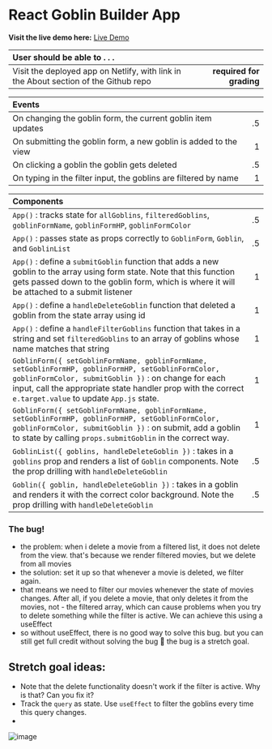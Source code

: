 # React Goblin Builder App

**Visit the live demo here:** [Live Demo](https://sad-pike-d255ed.netlify.app/)

| User should be able to . . .                                                         |             |
| :----------------------------------------------------------------------------------- | ----------: |
| Visit the deployed app on Netlify, with link in the About section of the Github repo |  **required for grading** |

| Events                                                                                |             |
| :----------------------------------------------------------------------------------- | ----------: |
| On changing the goblin form, the current goblin item updates |        .5 |
| On submitting the goblin form, a new goblin is added to the view  |        1 |
| On clicking a goblin the goblin gets deleted  |        .5 |
| On typing in the filter input, the goblins are filtered by name  |        1 |

| Components                                                                                |             |
| :----------------------------------------------------------------------------------- | ----------: |
| `App()` : tracks state for `allGoblins`,  `filteredGoblins`, `goblinFormName`, `goblinFormHP`, `goblinFormColor` |.5|
| `App()` : passes state as props correctly to `GoblinForm`, `Goblin`, and `GoblinList` |.5|
| `App()` : define a `submitGoblin` function that adds a new goblin to the array using form state. Note that this function gets passed down to the goblin form, which is where it will be attached to a submit listener |1|
| `App()` : define a `handleDeleteGoblin` function that deleted a goblin from the state array using id |1|
| `App()` : define a `handleFilterGoblins` function that takes in a string and set `filteredGoblins` to an array of goblins whose name matches that string |1|
| `GoblinForm({ setGoblinFormName, goblinFormName, setGoblinFormHP, goblinFormHP, setGoblinFormColor, goblinFormColor, submitGoblin })` : on change for each input, call the appropriate state handler prop with the correct `e.target.value` to update `App.js` state.  |1|
| `GoblinForm({ setGoblinFormName, goblinFormName, setGoblinFormHP, goblinFormHP, setGoblinFormColor, goblinFormColor, submitGoblin })` : on submit, add a goblin to state by calling `props.submitGoblin` in the correct way.  |1|
| `GoblinList({ goblins, handleDeleteGoblin })` : takes in a `goblins` prop and renders a list of `Goblin` components. Note the prop drilling with `handleDeleteGoblin` |.5|
| `Goblin({ goblin, handleDeleteGoblin })` : takes in a goblin and renders it with the correct color background. Note the prop drilling with `handleDeleteGoblin` |.5|

### The bug!
- the problem: when i delete a movie from a filtered list, it does not delete from the view. that's because we render filtered movies, but we delete from all movies
- the solution: set it up so that whenever a movie is deleted, we filter again.
- that means we need to filter our movies whenever the state of movies changes. After all, if you delete a movie, that only deletes it from the movies, not - the filtered array, which can cause problems when you try to delete something while the filter is active. We can achieve this using a useEffect
- so without useEffect, there is no good way to solve this bug. but you can still get full credit without solving the bug :slightly_smiling_face: the bug is a stretch goal.



## Stretch goal ideas:
- Note that the delete functionality doesn't work if the filter is active. Why is that? Can you fix it?
- Track the `query` as state. Use `useEffect` to filter the goblins every time this query changes.
- 
![image](https://user-images.githubusercontent.com/16160135/150245997-20e6bcfd-53da-4243-a484-a0153f9638b4.png)
